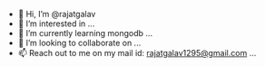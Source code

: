 - 👋 Hi, I’m @rajatgalav
- 👀 I’m interested in ...
- 🌱 I’m currently learning mongodb ...
- 💞️ I’m looking to collaborate on ...
- 📫 Reach out to me on my mail id: rajatgalav1295@gmail.com ...

<!---
rajatgalav/rajatgalav is a ✨ special ✨ repository because its `README.md` (this file) appears on your GitHub profile.
You can click the Preview link to take a look at your changes.
--->
